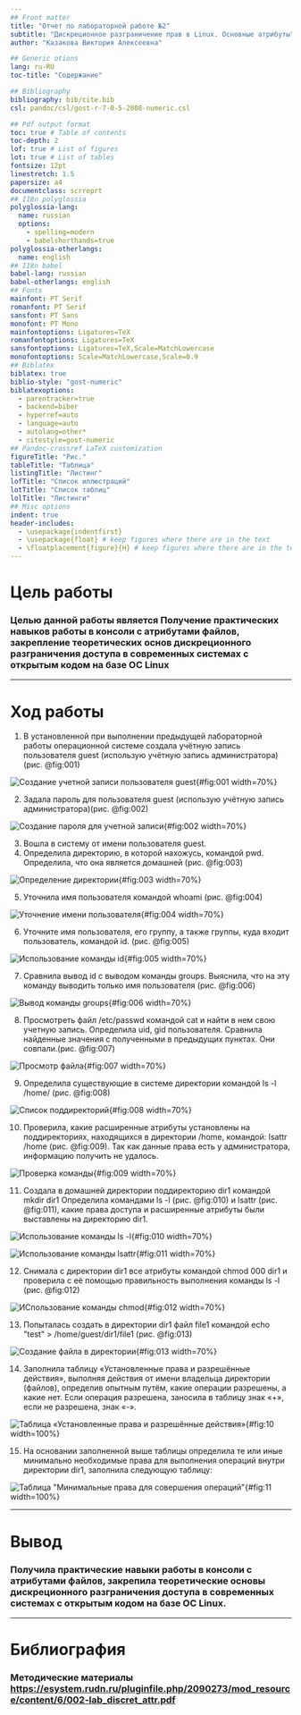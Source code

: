 ```yaml
---
## Front matter
title: "Отчет по лабораторной работе №2"
subtitle: "Дискреционное разграничение прав в Linux. Основные атрибуты"
author: "Казакова Виктория Алексеевна"

## Generic otions
lang: ru-RU
toc-title: "Содержание"

## Bibliography
bibliography: bib/cite.bib
csl: pandoc/csl/gost-r-7-0-5-2008-numeric.csl

## Pdf output format
toc: true # Table of contents
toc-depth: 2
lof: true # List of figures
lot: true # List of tables
fontsize: 12pt
linestretch: 1.5
papersize: a4
documentclass: scrreprt
## I18n polyglossia
polyglossia-lang:
  name: russian
  options:
	- spelling=modern
	- babelshorthands=true
polyglossia-otherlangs:
  name: english
## I18n babel
babel-lang: russian
babel-otherlangs: english
## Fonts
mainfont: PT Serif
romanfont: PT Serif
sansfont: PT Sans
monofont: PT Mono
mainfontoptions: Ligatures=TeX
romanfontoptions: Ligatures=TeX
sansfontoptions: Ligatures=TeX,Scale=MatchLowercase
monofontoptions: Scale=MatchLowercase,Scale=0.9
## Biblatex
biblatex: true
biblio-style: "gost-numeric"
biblatexoptions:
  - parentracker=true
  - backend=biber
  - hyperref=auto
  - language=auto
  - autolang=other*
  - citestyle=gost-numeric
## Pandoc-crossref LaTeX customization
figureTitle: "Рис."
tableTitle: "Таблица"
listingTitle: "Листинг"
lofTitle: "Список иллюстраций"
lotTitle: "Список таблиц"
lolTitle: "Листинги"
## Misc options
indent: true
header-includes:
  - \usepackage{indentfirst}
  - \usepackage{float} # keep figures where there are in the text
  - \floatplacement{figure}{H} # keep figures where there are in the text
---
```


# Цель работы

### Целью данной работы является Получение практических навыков работы в консоли с атрибутами файлов, закрепление теоретических основ дискреционного разграничения доступа в современных системах с открытым кодом на базе ОС Linux
---
# Ход работы
1. В установленной при выполнении предыдущей лабораторной работы операционной системе создала учётную запись пользователя guest (использую учётную запись администратора) (рис. @fig:001)
   
![Создание учетной записи пользователя guest](image/1.png){#fig:001 width=70%}

2. Задала пароль для пользователя guest (использую учётную запись администратора)(рис. @fig:002)

![Создание пароля для учетной записи](image/2.png){#fig:002 width=70%}

3. Вошла в систему от имени пользователя guest.
4. Определила директорию, в которой нахожусь, командой pwd. Определила, что она является домашней (рис. @fig:003) 

![Определение директории](image/3.png){#fig:003 width=70%}

5. Уточнила имя пользователя командой whoami (рис. @fig:004)
   
![Уточнение имени пользователя](image/4.png){#fig:004 width=70%}

6. Уточните имя пользователя, его группу, а также группы, куда входит пользователь, командой id. (рис. @fig:005)

![Использование команды id](image/5.png){#fig:005 width=70%}

7. Сравнила вывод id с выводом команды groups. Выяснила, что на эту команду выводить только имя пользователя (рис. @fig:006)
   
![Вывод команды groups](image/6.png){#fig:006 width=70%}

8. Просмотреть файл /etc/passwd командой cat и найти в нем свою учетную запись. Определила uid, gid пользователя. Сравнила найденные значения с полученными в предыдущих пунктах. Они совпали.(рис. @fig:007)
   
![Просмотр файла](image/7.png){#fig:007 width=70%}

9. Определила существующие в системе директории командой ls -l /home/ (рис. @fig:008)
   
![Список поддиректорий](image/8.png){#fig:008 width=70%}

10. Проверила, какие расширенные атрибуты установлены на поддиректориях, находящихся в директории /home, командой:
lsattr /home (рис. @fig:009). Так как данные права есть у администратора, информацию получить не удалось.
   
![Проверка команды](image/9.png){#fig:009 width=70%}

11. Создала в домашней директории поддиректорию dir1 командой mkdir dir1 
Определила командами ls -l (рис. @fig:010) и lsattr (рис. @fig:011), какие права доступа и расширенные атрибуты были выставлены на директорию dir1.
   
![Использование команды ls -l](image/10.png){#fig:010 width=70%}

![Использование команды lsattr](image/11.png){#fig:011 width=70%}

12. Снимала с директории dir1 все атрибуты командой chmod 000 dir1 и проверила с её помощью правильность выполнения команды
ls -l (рис. @fig:012)
   
![ИСпользование команды chmod](image/12.png){#fig:012 width=70%}

13. Попыталась создать в директории dir1 файл file1 командой
echo "test" > /home/guest/dir1/file1 (рис. @fig:013)
   
![Создание файла в директории](image/13.png){#fig:013 width=70%}

14. Заполнила таблицу «Установленные права и разрешённые действия», выполняя действия от имени владельца директории (файлов), определив опытным путём, какие операции разрешены, а какие нет.
Если операция разрешена, заносила в таблицу знак «+», если не разрешена, знак «-».

 ![Таблица «Установленные права и разрешённые действия»](image/14.png){#fig:10 width=100%}

 15. На основании заполненной выше таблицы определила те или иные минимально необходимые права для выполнения операций внутри директории
dir1, заполнила следующую таблицу:

![Таблица "Минимальные права для совершения операций"](image/15.png){#fig:11 width=100%}

---
# Вывод
### Получила практические навыки работы в консоли с атрибутами файлов, закрепила теоретические основы дискреционного разграничения доступа в современных системах с открытым кодом на базе ОС Linux.
---
# Библиография
### Методические материалы https://esystem.rudn.ru/pluginfile.php/2090273/mod_resource/content/6/002-lab_discret_attr.pdf

